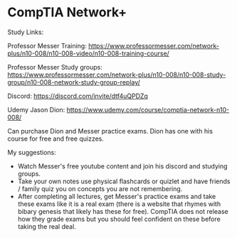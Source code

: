 # CompTIA Network+

Study Links:

Professor Messer Training: https://www.professormesser.com/network-plus/n10-008/n10-008-video/n10-008-training-course/

Professor Messer Study groups: https://www.professormesser.com/network-plus/n10-008/n10-008-study-group/n10-008-network-study-group-replay/

Discord: https://discord.com/invite/dtf4uQPDZq

Udemy Jason Dion: https://www.udemy.com/course/comptia-network-n10-008/

Can purchase Dion and Messer practice exams. Dion has one with his course for free and free quizzes.

My suggestions:
- Watch Messer's free youtube content and join his discord and studying groups.
- Take your own notes use physical flashcards or quizlet and have friends / family quiz you on concepts you are not remembering.
- After completing all lectures, get Messer's practice exams and take these exams like it is a real exam (there is a website that rhymes with bibary genesis that likely has these for free). CompTIA does not release how they grade exams but you should feel confident on these before taking the real deal.